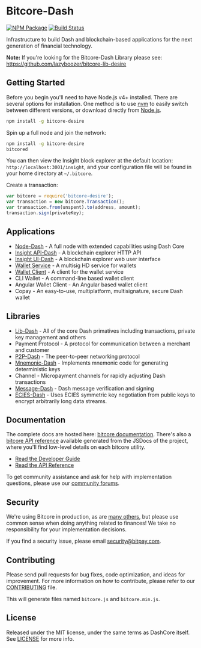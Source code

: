 # Bitcore-Dash

[![NPM Package](https://img.shields.io/npm/v/bitcore-desire.svg?style=flat-square)](https://www.npmjs.org/package/bitcore-desire)
[![Build Status](https://img.shields.io/travis/lazyboozer/bitcore-desire.svg?branch=master&style=flat-square)](https://travis-ci.org/lazyboozer/bitcore-desire)

Infrastructure to build Dash and blockchain-based applications for the next generation of financial technology.

**Note:** If you're looking for the Bitcore-Dash Library please see: https://github.com/lazyboozer/bitcore-lib-desire

## Getting Started

Before you begin you'll need to have Node.js v4+ installed. There are several options for installation. One method is to use [nvm](https://github.com/creationix/nvm) to easily switch between different versions, or download directly from [Node.js](https://nodejs.org/).

```bash
npm install -g bitcore-desire
```

Spin up a full node and join the network:

```bash
npm install -g bitcore-desire
bitcored
```

You can then view the Insight block explorer at the default location: `http://localhost:3001/insight`, and your configuration file will be found in your home directory at `~/.bitcore`.

Create a transaction:
```js
var bitcore = require('bitcore-desire');
var transaction = new bitcore.Transaction();
var transaction.from(unspent).to(address, amount);
transaction.sign(privateKey);
```

## Applications

- [Node-Dash](https://github.com/lazyboozer/bitcore-node-desire) - A full node with extended capabilities using Dash Core
- [Insight API-Dash](https://github.com/lazyboozer/insight-api-desire) - A blockchain explorer HTTP API
- [Insight UI-Dash](https://github.com/lazyboozer/insight-ui-desire) - A blockchain explorer web user interface
- [Wallet Service](https://github.com/lazyboozer/bitcore-wallet-service-desire) - A multisig HD service for wallets
- [Wallet Client](https://github.com/lazyboozer/bitcore-wallet-client-desire) - A client for the wallet service
- CLI Wallet - A command-line based wallet client
- Angular Wallet Client - An Angular based wallet client
- Copay - An easy-to-use, multiplatform, multisignature, secure Dash wallet

## Libraries

- [Lib-Dash](https://github.com/lazyboozer/bitcore-lib-desire) - All of the core Dash primatives including transactions, private key management and others
- Payment Protocol - A protocol for communication between a merchant and customer
- [P2P-Dash](https://github.com/lazyboozer/bitcore-p2p-desire) - The peer-to-peer networking protocol
- [Mnemonic-Dash](https://github.com/lazyboozer/bitcore-mnemonic-desire) - Implements mnemonic code for generating deterministic keys
- Channel - Micropayment channels for rapidly adjusting Dash transactions
- [Message-Dash](https://github.com/lazyboozer/bitcore-message-desire) - Dash message verification and signing
- [ECIES-Dash](https://github.com/lazyboozer/bitcore-ecies-desire) - Uses ECIES symmetric key negotiation from public keys to encrypt arbitrarily long data streams.

## Documentation

The complete docs are hosted here: [bitcore documentation](http://bitcore.io/guide/). There's also a [bitcore API reference](http://bitcore.io/api/) available generated from the JSDocs of the project, where you'll find low-level details on each bitcore utility.

- [Read the Developer Guide](http://bitcore.io/guide/)
- [Read the API Reference](http://bitcore.io/api/)

To get community assistance and ask for help with implementation questions, please use our [community forums](http://bitpaylabs.com/c/bitcore).

## Security

We're using Bitcore in production, as are [many others](http://bitcore.io#projects), but please use common sense when doing anything related to finances! We take no responsibility for your implementation decisions.

If you find a security issue, please email security@bitpay.com.

## Contributing

Please send pull requests for bug fixes, code optimization, and ideas for improvement. For more information on how to contribute, please refer to our [CONTRIBUTING](https://github.com/lazyboozer/bitcore-desire/blob/master/CONTRIBUTING.md) file.

This will generate files named `bitcore.js` and `bitcore.min.js`.

## License

Released under the MIT license, under the same terms as DashCore itself. See [LICENSE](LICENSE) for more info.
